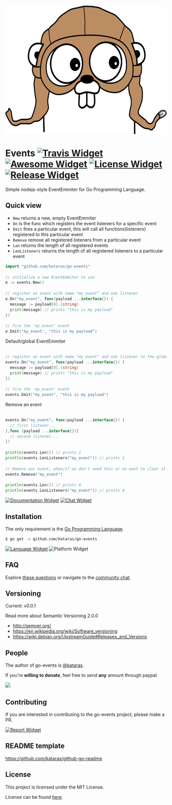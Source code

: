 [Travis Widget]: https://img.shields.io/travis/kataras/go-events.svg?style=flat-square
[Travis]: http://travis-ci.org/kataras/go-events
[License Widget]: https://img.shields.io/badge/license-MIT%20%20License%20-E91E63.svg?style=flat-square
[License]: https://github.com/kataras/go-events/blob/master/LICENSE
[Release Widget]: https://img.shields.io/badge/release-v0.0.1-blue.svg?style=flat-square
[Release]: https://github.com/kataras/go-events/releases
[Chat Widget]: https://img.shields.io/badge/community-chat-00BCD4.svg?style=flat-square
[Chat]: https://kataras.rocket.chat/channel/go-events
[ChatMain]: https://kataras.rocket.chat/channel/go-events
[ChatAlternative]: https://gitter.im/kataras/go-events
[Report Widget]: https://img.shields.io/badge/report%20card-A%2B-F44336.svg?style=flat-square
[Report]: http://goreportcard.com/report/kataras/go-events
[Documentation Widget]: https://img.shields.io/badge/docs-reference-5272B4.svg?style=flat-square
[Documentation]: https://godoc.org/github.com/kataras/go-events
[Language Widget]: https://img.shields.io/badge/powered_by-Go-3362c2.svg?style=flat-square
[Language]: http://golang.org
[Platform Widget]: https://img.shields.io/badge/platform-All-yellow.svg?style=flat-square
[Awesome Widget]: https://img.shields.io/badge/awesome-%E2%9C%93-ff69b4.svg?style=flat-square
[Awesome]: https://github.com/avelino/awesome-go

<p align="center">
  <img src="/logo.jpg" height="400">
</p>

# Events [![Travis Widget]][Travis] [![Awesome Widget]][Awesome] [![License Widget]][License] [![Release Widget]][Release]

Simple nodejs-style EventEmmiter for Go Programming Language.



Quick view
------------

- `New` returns a new, empty EventEmmiter
- `On` is the func which registers the event listeners for a specific event
- `Emit` fires a particular event, this will call all functions(listeners) registered to this particular event
- `Remove` remove all registered listeners from a particular event
- `Len` returns the length of all registered events
- `LenListeners` returns the length of all registered listeners to a particular event

```go
import "github.com/kataras/go-events"

// initialize a new EventEmmiter to use
e := events.New()

// register an event with name "my_event" and one listener
e.On("my_event", func(payload ...interface{}) {
  message := payload[0].(string)
  print(message) // prints "this is my payload"
})

// fire the 'my_event' event
e.Emit("my_event", "this is my payload")

```

Default/global EventEmmiter
```go

// register an event with name "my_event" and one listener to the global(package level) default EventEmmiter
events.On("my_event", func(payload ...interface{}) {
  message := payload[0].(string)
  print(message) // prints "this is my payload"
})

// fire the 'my_event' event
events.Emit("my_event", "this is my payload")

```

Remove an event

```go

events.On("my_event", func(payload ...interface{}) {
  // first listener...
},func (payload ...interface{}){
  // second listener...
})

println(events.Len()) // prints 1
println(events.LenListeners("my_event")) // prints 2

// Remove our event, when/if we don't need this or we want to clear all of its listeners
events.Remove("my_event")

println(events.Len()) // prints 0
println(events.LenListeners("my_event")) // prints 0


```
[![Documentation Widget]][Documentation] [![Chat Widget]][Chat]

Installation
------------

The only requirement is the [Go Programming Language](https://golang.org/dl).

```bash
$ go get -u github.com/kataras/go-events
```

[![Language Widget]][Language] ![Platform Widget]

FAQ
------------

Explore [these questions](https://github.com/kataras/go-events/issues?go-events=label%3Aquestion) or navigate to the [community chat][Chat].

Versioning
------------

Current: v0.0.1

Read more about Semantic Versioning 2.0.0

 - http://semver.org/
 - https://en.wikipedia.org/wiki/Software_versioning
 - https://wiki.debian.org/UpstreamGuide#Releases_and_Versions

People
------------

The author of go-events is [@kataras](https://github.com/kataras).

If you're **willing to donate**, feel free to send **any** amount through paypal

[![](https://www.paypalobjects.com/en_US/i/btn/btn_donateCC_LG.gif)](https://www.paypal.com/cgi-bin/webscr?cmd=_donations&business=makis%40ideopod%2ecom&lc=GR&item_name=Iris%20web%20framework&item_number=iriswebframeworkdonationid2016&currency_code=EUR&bn=PP%2dDonationsBF%3abtn_donateCC_LG%2egif%3aNonHosted)


Contributing
------------

If you are interested in contributing to the go-events project, please make a PR.

[![Report Widget]][Report]


README template
------------

https://github.com/kataras/github-go-readme


License
------------

This project is licensed under the MIT License.

License can be found [here](LICENSE).
